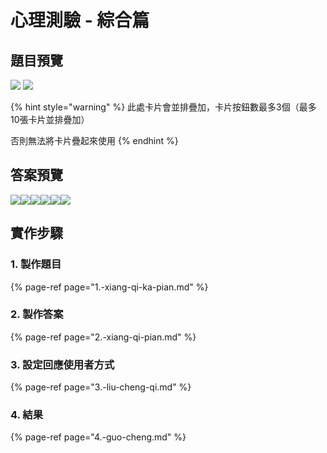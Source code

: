 # 心理測驗 - 綜合篇

##  題目預覽

![](../../.gitbook/assets/you-yu-zhi-shu.png) ![](../../.gitbook/assets/eq-ce-shi.png) 

{% hint style="warning" %}
此處卡片會並排疊加，卡片按鈕數最多3個（最多10張卡片並排疊加）

否則無法將卡片疊起來使用
{% endhint %}

## 答案預覽

![](../../.gitbook/assets/ti-shen-yin-liao.png)![](../../.gitbook/assets/1-lou.png)![](../../.gitbook/assets/kuang-quan-shui.png)![](../../.gitbook/assets/2-lou.png)![](../../.gitbook/assets/cha.png)![](../../.gitbook/assets/du-bu-shi.png) 

## 實作步驟

### 1. 製作題目

{% page-ref page="1.-xiang-qi-ka-pian.md" %}

### 2. 製作答案

{% page-ref page="2.-xiang-qi-pian.md" %}

### 3. 設定回應使用者方式

{% page-ref page="3.-liu-cheng-qi.md" %}

### 4. 結果

{% page-ref page="4.-guo-cheng.md" %}

